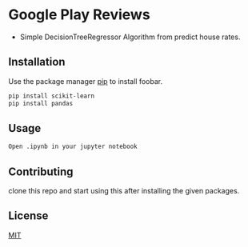 # Google Play Reviews

-   Simple DecisionTreeRegressor Algorithm from predict house rates.

## Installation

Use the package manager [pip](https://pip.pypa.io/en/stable/) to install foobar.

```bash
pip install scikit-learn
pip install pandas
```

## Usage

```bash
Open .ipynb in your jupyter notebook
```

## Contributing

clone this repo and start using this after installing the given packages.

## License

[MIT](https://choosealicense.com/licenses/mit/)
